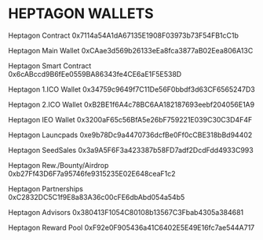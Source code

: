 # HEPTAGON WALLETS

Heptagon Contract 0x7114a54A1dA67135E1908F03973b73F54FB1cC1b    &#x20;

Heptagon Main Wallet 0xCAae3d569b26133eEa8fca3877aB02Eea806A13C&#x20;

Heptagon Smart Contract 0x6cABccd9B6fEe0559BA86343fe4CE6aE1F5E538D&#x20;

Heptagon 1.ICO Wallet 0x34759c9649f7C11De56F0bbdf3d63CF6565247D3&#x20;

Heptagon 2.ICO Wallet 0xB2BE1f6A4c78BC6AA182187693eebf204056E1A9&#x20;

Heptagon IEO Wallet 0x3200aF65c56BfA5e26bF759221E039C30C3D4F4F&#x20;

Heptagon Launcpads 0xe9b78Dc9a4470736dcfBe0Ff0cCBE318bBd94402&#x20;

Heptagon SeedSales 0x3a9A5F6F3a423387b58FD7adf2DcdFdd4933C993

&#x20;Heptagon Rew./Bounty/Airdrop 0xb27Ff43D6F7a95746fe9315235E02E648ceaF1c2&#x20;

Heptagon Partnerships 0xC2832DC5C1f9E8a83A36c00cFE6dbAbd054a54b5&#x20;

Heptagon Advisors 0x380413F1054C80108b13567C3Fbab4305a384681&#x20;

Heptagon Reward Pool 0xF92e0F905436a41C6402E5E49E16fc7ae544A717
